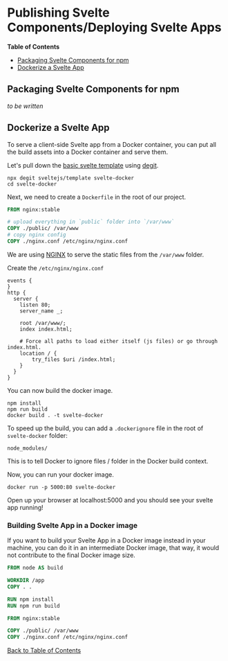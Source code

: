 # Publishing Svelte Components/Deploying Svelte Apps

<!-- START doctoc generated TOC please keep comment here to allow auto update -->
<!-- DON'T EDIT THIS SECTION, INSTEAD RE-RUN doctoc TO UPDATE -->

**Table of Contents**

- [Packaging Svelte Components for npm](#packaging-svelte-components-for-npm)
- [Dockerize a Svelte App](#dockerize-a-svelte-app)

<!-- END doctoc generated TOC please keep comment here to allow auto update -->

## Packaging Svelte Components for npm

_to be written_

## Dockerize a Svelte App

To serve a client-side Svelte app from a Docker container, you can put all the build assets into a Docker container and serve them.

Let's pull down the [basic svelte template](https://github.com/sveltejs/template) using [degit](https://github.com/Rich-Harris/degit).

```
npx degit sveltejs/template svelte-docker
cd svelte-docker
```

Next, we need to create a `Dockerfile` in the root of our project.

```dockerfile
FROM nginx:stable

# upload everything in `public` folder into `/var/www`
COPY ./public/ /var/www
# copy nginx config
COPY ./nginx.conf /etc/nginx/nginx.conf
```

We are using [NGINX](https://www.nginx.com/) to serve the static files from the `/var/www` folder.

Create the `/etc/nginx/nginx.conf`

```nginx
events {
}
http {
  server {
    listen 80;
    server_name _;

    root /var/www/;
    index index.html;

    # Force all paths to load either itself (js files) or go through index.html.
    location / {
        try_files $uri /index.html;
    }
  }
}
```

You can now build the docker image.

```
npm install
npm run build
docker build . -t svelte-docker
```

To speed up the build, you can add a `.dockerignore` file in the root of `svelte-docker` folder:

```
node_modules/
```

This is to tell Docker to ignore files / folder in the Docker build context.

Now, you can run your docker image.

```
docker run -p 5000:80 svelte-docker
```

Open up your browser at localhost:5000 and you should see your svelte app running!

### Building Svelte App in a Docker image

If you want to build your Svelte App in a Docker image instead in your machine, you can do it in an intermediate Docker image, that way, it would not contribute to the final Docker image size.

```dockerfile
FROM node AS build

WORKDIR /app
COPY . .

RUN npm install
RUN npm run build

FROM nginx:stable

COPY ./public/ /var/www
COPY ./nginx.conf /etc/nginx/nginx.conf
```

[Back to Table of Contents](https://github.com/svelte-society/recipes-mvp#table-of-contents)
